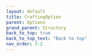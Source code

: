 ```yaml
---
layout: default
title: CraftingOption
parent: Options
grand_parent: Structory
back_to_top: true
back_to_top_text: "Back to top"
nav_order: 3.2
---
```



